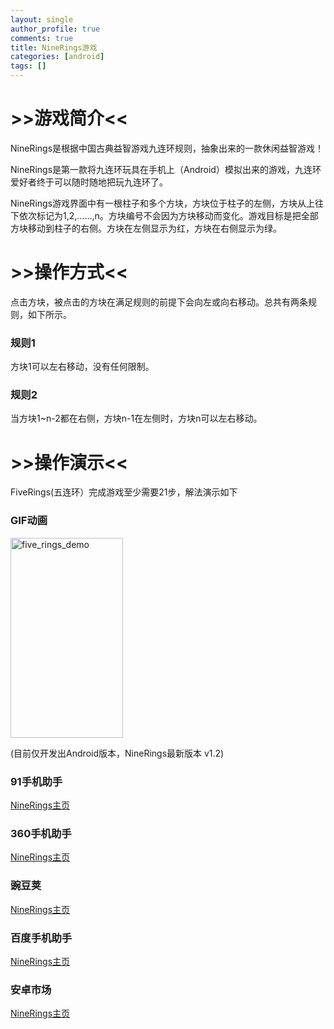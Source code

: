 ```yaml
---
layout: single
author_profile: true
comments: true
title: NineRings游戏
categories: [android]
tags: []
---
```

<h1>&gt;&gt;游戏简介&lt;&lt;</h1>
NineRings是根据中国古典益智游戏九连环规则，抽象出来的一款休闲益智游戏！

NineRings是第一款将九连环玩具在手机上（Android）模拟出来的游戏，九连环爱好者终于可以随时随地把玩九连环了。

NineRings游戏界面中有一根柱子和多个方块，方块位于柱子的左侧，方块从上往下依次标记为1,2,……,n。方块编号不会因为方块移动而变化。游戏目标是把全部方块移动到柱子的右侧。方块在左侧显示为红，方块在右侧显示为绿。
<h1>&gt;&gt;操作方式&lt;&lt;</h1>
点击方块，被点击的方块在满足规则的前提下会向左或向右移动。总共有两条规则，如下所示。
<h3>规则1</h3>
方块1可以左右移动，没有任何限制。
<h3>规则2</h3>
当方块1~n-2都在右侧，方块n-1在左侧时，方块n可以左右移动。
<h1>&gt;&gt;操作演示&lt;&lt;</h1>
FiveRings(五连环）完成游戏至少需要21步，解法演示如下
<h3>GIF动画</h3>
<img src="/assets/images/five_rings_demo.gif" alt="five_rings_demo" width="180" height="320" />

(目前仅开发出Android版本，NineRings最新版本 v1.2)
<h3>91手机助手</h3>
<a href="http://apk.91.com/Soft/Android/com.onestraw.ninerings-2.html" target="_blank">NineRings主页</a>

<h3>360手机助手</h3>
<a title="NineRing" href="http://zhushou.360.cn/detail/index/soft_id/1935736" target="_blank">NineRings主页</a>

<h3>豌豆荚</h3>
<a href="http://www.wandoujia.com/apps/com.onestraw.ninerings" target="_blank">NineRings主页</a>
<h3>百度手机助手</h3>
<a title="NineRings" href="http://shouji.baidu.com/game/item?docid=6842555&amp;from=as&amp;f=search_app_NineRings%40list_1_title%401%40header_game_input" target="_blank">NineRings主页</a>

<h3>安卓市场</h3>
<a href="http://apk.hiapk.com/appinfo/com.onestraw.ninerings" target="_blank">NineRings主页</a>
